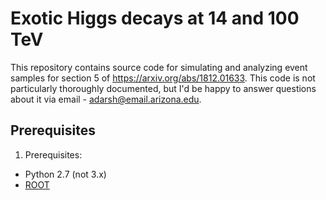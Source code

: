 Exotic Higgs decays at 14 and 100 TeV
======================================

This repository contains source code for simulating and analyzing event samples
for section 5 of https://arxiv.org/abs/1812.01633. This code is not
particularly thoroughly documented, but I'd be happy to answer questions about
it via email - adarsh@email.arizona.edu.

Prerequisites
------------

1. Prerequisites:
  - Python 2.7 (not 3.x)
  - [ROOT](https://root.cern.ch) 

